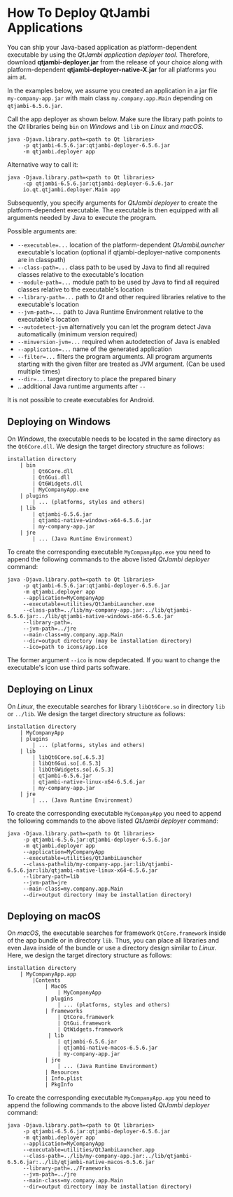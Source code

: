 # How To Deploy QtJambi Applications

You can ship your Java-based application as platform-dependent
executable by using the *QtJambi application deployer tool*. Therefore,
download **qtjambi-deployer.jar** from the release of your choice 
along with platform-dependent **qtjambi-deployer-native-X.jar** for all platforms you aim at.

In the examples below, we assume you created an application in a jar
file `my-company-app.jar` with main class `my.company.app.Main`
depending on `qtjambi-6.5.6.jar`.

Call the app deployer as shown below. Make sure the library path points
to the *Qt* libraries being `bin` on *Windows* and `lib`
on *Linux* and *macOS*.

``` shell
java -Djava.library.path=<path to Qt libraries>
     -p qtjambi-6.5.6.jar:qtjambi-deployer-6.5.6.jar
     -m qtjambi.deployer app
```

Alternative way to call it:

``` shell
java -Djava.library.path=<path to Qt libraries>
     -cp qtjambi-6.5.6.jar:qtjambi-deployer-6.5.6.jar
     io.qt.qtjambi.deployer.Main app
```


Subsequently, you specify arguments for *QtJambi deployer*
to create the platform-dependent executable. The executable is then
equipped with all arguments needed by Java to execute the program.

Possible arguments are:

  - `--executable=...` location of the platform-dependent
    *QtJambiLauncher* executable's location (optional if qtjambi-deployer-native components are in classpath)
  - `--class-path=...` class path to be used by Java to find all
    required classes relative to the executable's location
  - `--module-path=...` module path to be used by Java to find all
    required classes relative to the executable's location
  - `--library-path=...` path to *Qt* and other required
    libraries relative to the executable's location
  - `--jvm-path=...` path to Java Runtime Environment relative to the
    executable's location
  - `--autodetect-jvm` alternatively you can let the program detect Java
    automatically (minimum version required)
  - `--minversion-jvm=...` required when autodetection of Java is
    enabled
  - `--application=...` name of the generated application
  - `--filter=...` filters the program arguments. 
     All program arguments starting with the given filter are treated as JVM argument.
	 (Can be used multiple times)
  - `--dir=...` target directory to place the prepared binary
  - ...additional Java runtime arguments after `-- `

It is not possible to create executables for Android.

## Deploying on Windows

On *Windows*, the executable needs to be located in the same directory
as the `Qt6Core.dll`. We design the target directory structure as
follows:

``` shell
installation directory
    | bin
        | Qt6Core.dll
        | Qt6Gui.dll
        | Qt6Widgets.dll
        | MyCompanyApp.exe
    | plugins
        | ... (platforms, styles and others)
    | lib
        | qtjambi-6.5.6.jar
        | qtjambi-native-windows-x64-6.5.6.jar
        | my-company-app.jar
    | jre
        | ... (Java Runtime Environment)
```

To create the corresponding executable `MyCompanyApp.exe` you need to
append the following commands to the above listed *QtJambi deployer* command:

``` shell
java -Djava.library.path=<path to Qt libraries>
     -p qtjambi-6.5.6.jar:qtjambi-deployer-6.5.6.jar
     -m qtjambi.deployer app
     --application=MyCompanyApp
     --executable=utilities/QtJambiLauncher.exe
     --class-path=../lib/my-company-app.jar:../lib/qtjambi-6.5.6.jar:../lib/qtjambi-native-windows-x64-6.5.6.jar
     --library-path=.
     --jvm-path=../jre
     --main-class=my.company.app.Main
     --dir=output directory (may be installation directory)
     --ico=path to icons/app.ico
```

The former argument `--ico` is now depdecated. If you want to change the executable's icon use third parts software.

## Deploying on Linux

On *Linux*, the executable searches for library `libQt6Core.so` in
directory `lib` or `../lib`. We design the target directory structure as
follows:

``` shell
installation directory
    | MyCompanyApp
    | plugins
        | ... (platforms, styles and others)
    | lib
        | libQt6Core.so[.6.5.3]
        | libQt6Gui.so[.6.5.3]
        | libQt6Widgets.so[.6.5.3]
        | qtjambi-6.5.6.jar
        | qtjambi-native-linux-x64-6.5.6.jar
        | my-company-app.jar
    | jre
        | ... (Java Runtime Environment)
```

To create the corresponding executable `MyCompanyApp` you need to append
the following commands to the above listed *QtJambi deployer* command:

``` shell
java -Djava.library.path=<path to Qt libraries>
     -p qtjambi-6.5.6.jar:qtjambi-deployer-6.5.6.jar
     -m qtjambi.deployer app
     --application=MyCompanyApp
     --executable=utilities/QtJambiLauncher
     --class-path=lib/my-company-app.jar:lib/qtjambi-6.5.6.jar:lib/qtjambi-native-linux-x64-6.5.6.jar
     --library-path=lib
     --jvm-path=jre
     --main-class=my.company.app.Main
     --dir=output directory (may be installation directory)
```

## Deploying on macOS

On *macOS*, the executable searches for framework `QtCore.framework`
inside of the app bundle or in directory `lib`. Thus, you can place all
libraries and even Java inside of the bundle or use a directory design
similar to *Linux*. Here, we design the target directory structure as
follows:

``` shell
installation directory
    | MyCompanyApp.app
        |Contents
            | MacOS
                | MyCompanyApp
            | plugins
                | ... (platforms, styles and others)
            | Frameworks
                | QtCore.framework
                | QtGui.framework
                | QtWidgets.framework
             | lib
                | qtjambi-6.5.6.jar
                | qtjambi-native-macos-6.5.6.jar
                | my-company-app.jar
            | jre
                | ... (Java Runtime Environment)
            | Resources
            | Info.plist
            | PkgInfo
```

To create the corresponding executable `MyCompanyApp.app` you need to
append the following commands to the above listed *QtJambi deployer* command:

``` shell
java -Djava.library.path=<path to Qt libraries>
     -p qtjambi-6.5.6.jar:qtjambi-deployer-6.5.6.jar
     -m qtjambi.deployer app
     --application=MyCompanyApp
     --executable=utilities/QtJambiLauncher.app
     --class-path=../lib/my-company-app.jar:../lib/qtjambi-6.5.6.jar:../lib/qtjambi-native-macos-6.5.6.jar
     --library-path=../Frameworks
     --jvm-path=../jre
     --main-class=my.company.app.Main
     --dir=output directory (may be installation directory)
```
